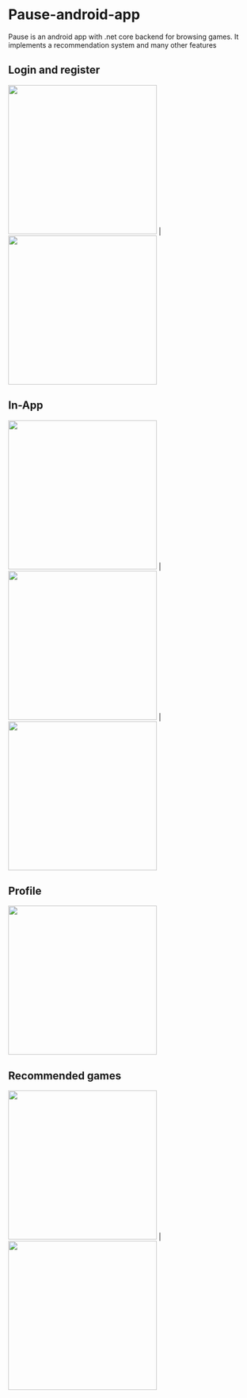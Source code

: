 # Pause-android-app
Pause is an android app with .net core backend for browsing games. It implements a recommendation system and many other features

## Login and register

<img src="images/1.png" width="300"> | <img src="images/2.png" width="300">

## In-App

<img src="images/3.png" width="300"> | 
<img src="images/4.png" width="300"> |
<img src="images/5.png" width="300">

## Profile

<img src="images/6.png" width="300">

## Recommended games

<img src="images/7.png" width="300"> |
<img src="images/8.png" width="300">

